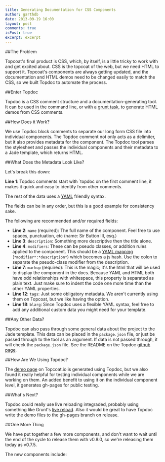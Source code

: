 ```yaml
---
title: Generating Documentation for CSS Components
author: garthdb
date: 2013-09-19 16:00
layout: post
comments: true
isPost: true
excerpt: excerpt
---
```


##The Problem

Topcoat's final product is CSS, which, by itself, is a little tricky to work with and get excited about. CSS is the topcoat of the web, but we need HTML to support it.  Topcoat's components are always getting updated, and the documentation and HTML demos need to be changed easily to match the CSS, so we built Topdoc to automate the process.

##Enter Topdoc

Topdoc is a CSS comment structure and a documentation-generating tool.  It can be used in the command line, or with a [grunt task](https://github.com/topcoat/grunt-topdoc), to generate HTML demos from CSS comments.

##How Does it Work?

We use Topdoc block comments to separate our long form CSS file into individual components.  The Topdoc comment not only acts as a delimiter, but it also provides metadata for the component.  The Topdoc tool parses the stylesheet and passes the individual components and their metadata to a Jade template, which returns HTML.

##What Does the Metadata Look Like?

<script src="https://gist.github.com/GarthDB/6606584.js"></script>

Let's break this down:

**Line 1**: Topdoc comments start with `topdoc on the first comment line, it makes it quick and easy to identify from other comments.

The rest of the data uses a [YAML](http://www.yaml.org/) friendly syntax.

The fields can be in any order, but this is a good example for consistency sake.

The following are recommended and/or required fields:

* **Line 2**: `name` (required): The full name of the component.  Feel free to use spaces, punctuation, etc (name: Sir Button III, esq.)
* **Line 3**: `description`: Something more descriptive then the title alone.
* **Line 4**: `modifiers`: These can be pseudo classes, or addition rules applied to the component. This should be a [YAML mapping](http://yaml4r.sourceforge.net/doc/page/collections_in_yaml.htm) (`*modifier*:*description*`) which becomes a js hash.  Use the colon to separate the pseudo-class modifier from the description.
* **Line 7**: `markup` (required): This is the magic; it's the html that will be used to display the component in the docs. Because YAML and HTML both have odd relationships with whitespace, this property is separated as plain text.  Just make sure to indent the code one more time than the other YAML properties.
* **Line 12**: `tags`: Just some obligatory metadata. We aren't currently using them on Topcoat, but we like having the option.
* **Line 18**: `blarg`: Since Topdoc uses a flexible YAML syntax, feel free to add any additional custom data you might need for your template.

##Any Other Data?

Topdoc can also pass through some general data about the project to the Jade template.  This data can be placed in the `package.json` file, or just be passed through to the tool as an argument.  If data is not passed through, it will check the `package.json` file.  See the README on the Topdoc [github page](https://github.com/topcoat/topdoc).

##How Are We Using Topdoc?

The [demo page](http://topcoat.io/topcoat) on Topcoat.io is generated using Topdoc, but we also found it really helpful for testing individual components while we are working on them.  An added benefit to using it on the individual component level, it generates gh-pages for public testing.

##What's Next?

Topdoc could really use live reloading integraded, probably using something like Grunt's [live reload](https://github.com/gruntjs/grunt-contrib-watch#optionslivereload).  Also it would be great to have Topdoc write the demo files to the gh-pages branch on release.

##One More Thing

We have put together a few more components, and don't want to wait until the end of the cycle to release them with v0.8.0, so we're releasing them today as v0.7.5.

The new components include:
